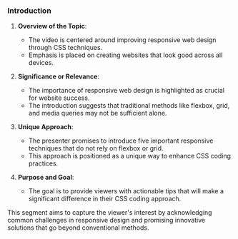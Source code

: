 
### Introduction

1. **Overview of the Topic**:
   - The video is centered around improving responsive web design through CSS techniques.
   - Emphasis is placed on creating websites that look good across all devices.

2. **Significance or Relevance**:
   - The importance of responsive web design is highlighted as crucial for website success.
   - The introduction suggests that traditional methods like flexbox, grid, and media queries may not be sufficient alone.

3. **Unique Approach**:
   - The presenter promises to introduce five important responsive techniques that do not rely on flexbox or grid.
   - This approach is positioned as a unique way to enhance CSS coding practices.

4. **Purpose and Goal**:
   - The goal is to provide viewers with actionable tips that will make a significant difference in their CSS coding approach.
   
This segment aims to capture the viewer's interest by acknowledging common challenges in responsive design and promising innovative solutions that go beyond conventional methods.
